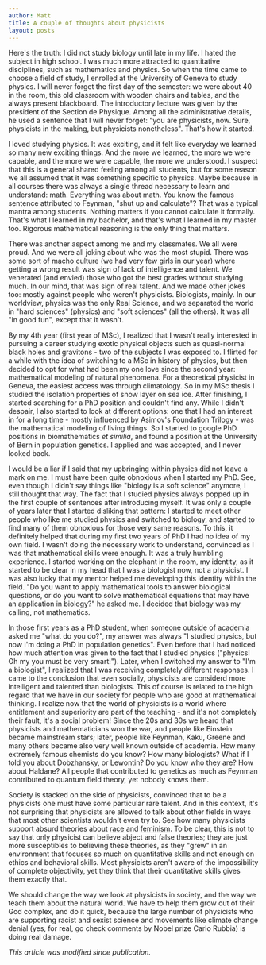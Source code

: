 ```yaml
---
author: Matt
title: A couple of thoughts about physicists 
layout: posts
---
```


Here's the truth: I did not study biology until late in my life. I hated the subject in high school. I was much more attracted to quantitative disciplines, such as mathematics and physics. So when the time came to choose a field of study, I enrolled at the University of Geneva to study physics. I will never forget the first day of the semester: we were about 40 in the room, this old classroom with wooden chairs and tables, and the always present blackboard. The introductory lecture was given by the president of the Section de Physique. Among all the administrative details, he used a sentence that I will never forget: "you are physicists, now. Sure, physicists in the making, but physicists nonetheless". That's how it started. 

I loved studying physics. It was exciting, and it felt like everyday we learned so many new exciting things. And the more we learned, the more we were capable, and the more we were capable, the more we understood. I suspect that this is a general shared feeling among all students, but for some reason we all assumed that it was something specific to physics. Maybe because in all courses there was always a single thread necessary to learn and understand: math. Everything was about math. You know the famous sentence attributed to Feynman, "shut up and calculate"? That was a typical mantra among students. Nothing matters if you cannot calculate it formally. That's what I learned in my bachelor, and that's what I learned in my master too. Rigorous mathematical reasoning is the only thing that matters. 

There was another aspect among me and my classmates. We all were proud. And we were all joking about who was the most stupid. There was some sort of macho culture (we had very few girls in our year) where getting a wrong result was sign of lack of intelligence and talent. We venerated (and envied) those who got the best grades without studying much. In our mind, that was sign of real talent. And we made other jokes too: mostly against people who weren't physicists. Biologists, mainly. In our worldview, physics was the only Real Science, and we separated the world in "hard sciences" (physics) and "soft sciences" (all the others). It was all "in good fun", except that it wasn't.

By my 4th year (first year of MSc), I realized that I wasn't really interested in pursuing a career studying exotic physical objects such as quasi-normal black holes and gravitons - two of the subjects I was exposed to. I flirted for a while with the idea of switching to a MSc in history of physics, but then decided to opt for what had been my one love since the second year: mathematical modeling of natural phenomena. For a theoretical physicist in Geneva, the easiest access was through climatology. So in my MSc thesis I studied the isolation properties of snow layer on sea ice. After finishing, I started searching for a PhD position and couldn't find any. While I didn't despair, I also started to look at different options: one that I had an interest in for a long time - mostly influenced by Asimov's Foundation Trilogy - was the mathematical modeling of living things. So I started to google PhD positions in biomathematics *et similia*, and found a position at the University of Bern in population genetics. I applied and was accepted, and I never looked back.

I would be a liar if I said that my upbringing within physics did not leave a mark on me. I must have been quite obnoxious when I started my PhD. See, even though I didn't say things like "biology is a soft science" anymore, I still thought that way. The fact that I studied physics always popped up in the first couple of sentences after introducing myself. It was only a couple of years later that I started disliking that pattern: I started to meet other people who like me studied physics and switched to biology, and started to find many of them obnoxious for those very same reasons. To this, it definitely helped that during my first two years of PhD I had no idea of my own field. I wasn't doing the necessary work to understand, convinced as I was that mathematical skills were enough. It was a truly humbling experience. I started working on the elephant in the room, my identity, as it started to be clear in my head that I was a biologist now, not a physicist. I was also lucky that my mentor helped me developing this identity within the field. "Do you want to apply mathematical tools to answer biological questions, or do you want to solve mathematical equations that may have an application in biology?" he asked me. I decided that biology was my calling, not mathematics.

In those first years as a PhD student, when someone outside of academia asked me "what do you do?", my answer was always "I studied physics, but now I'm doing a PhD in population genetics". Even before that I had noticed how much attention was given to the fact that I studied physics ("physics! Oh my you must be very smart!"). Later, when I switched my answer to "I'm a biologist", I realized that I was receiving completely different responses. I came to the conclusion that even socially, physicists are considerd more intelligent and talented than biologists. This of course is related to the high regard that we have in our society for people who are good at mathematical thinking. I realize now that the world of physicists is a world where entitlement and superiority are part of the teaching - and it's not completely their fault, it's a social problem! Since the 20s and 30s we heard that physicists and mathematicians won the war, and people like Einstein became mainstream stars; later, people like Feynman, Kaku, Greene and many others became also very well known outside of academia. How many extremely famous chemists do you know? How many biologists? What if I told you about Dobzhansky, or Lewontin? Do you know who they are? How about Haldane? All people that contributed to genetics as much as Feynman contributed to quantum field theory, yet nobody knows them.

Society is stacked on the side of physicists, convinced that to be a physicists one must have some particular rare talent. And in this context, it's not surprising that physicists are allowed to talk about other fields in ways that most other scientists wouldn't even try to. See how many physicists support absurd theories about [race](https://twitter.com/GradEmpUnion/status/1270829003130261504) and [feminism](https://www.nature.com/articles/d41586-018-06913-0). To be clear, this is not to say that only physicist can believe abject and false theories; they are just more susceptibles to believing these theories, as they "grew" in an environment that focuses so much on quantitative skills and not enough on ethics and behavioral skills. Most physicists aren't aware of the impossibility of complete objectivity, yet they think that their quantitative skills gives them exactly that.

We should change the way we look at physicists in society, and the way we teach them about the natural world. We have to help them grow out of their God complex, and do it quick, because the large number of physicists who are supporting racist and sexist science and movements like climate change denial (yes, for real, go check comments by Nobel prize Carlo Rubbia) is doing real damage.

*This article was modified since publication.*

